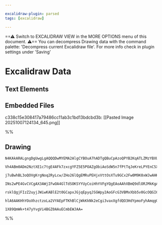 ```yaml
---

excalidraw-plugin: parsed
tags: [excalidraw]

---
```

==⚠  Switch to EXCALIDRAW VIEW in the MORE OPTIONS menu of this document. ⚠== You can decompress Drawing data with the command palette: 'Decompress current Excalidraw file'. For more info check in plugin settings under 'Saving'


# Excalidraw Data

## Text Elements
## Embedded Files
c338c15e308417a79486cc11ab3c1bd13bdcbd3b: [[Pasted Image 20251007124134_645.png]]

%%
## Drawing
```compressed-json
N4KAkARALgngDgUwgLgAQQQDwMYEMA2AlgCYBOuA7hADTgQBuCpAzoQPYB2KqATLZMzYBXUtiRoIACyhQ4zZAHoFAc0JRJQgEYA6bGwC2CgF7N6hbEcK4OCtptbErHALRY8RMpWdx8Q1TdIEfARcZgRmBShcZQUebQBGADYEmjoghH0EDihmbgBtcDBQMBKIEm4yzGIAMwBNAGsoADEYABVNXAB2OCNqgFUAQWIARzZUkshYRArCfWikflLMbmcA

Vh4ABm0ADm2NztXE1c7tgE4AFk7zxcgYFZ5E5POAZgObiAoSdW5n7fPtTqJeKreLPYEnC5Xd6SBCEZTSbg8U6rd7WZTBbgbd7MKCkNj1BAAYTY+DYpAquOszDguEC2XGpQ62HqyjxQg4xGJpPJEkpHGptKyUAZkGqhHw+AAyrAMRJBB4RRAcXiCQB1L6SRHY3H4hDSmCy9Dy8rvNnwjjhXJoeLvNg07BqO7WjZYwqQVnCOAASWIVtQeQAuu9quRM

j7uBwhBL3oQOVgKrgNoq2RyLcw/ZHo26lQgEMRuPEHjxVttOsXTu9GCx2Fw0M9K0xWJwAHKcMQ/MvneKncsx5gAEXSUDz3GqBDC700wg5AFFgplshmo/h3kI4MRcMP89aDqdts9nokzudztt3kQOPUI8vz2xmSO0GP8BPszjN0I/RBEBzY8pFWLgnDCRsAPbZsGBBBng2P54k6LoLm2RJsHA+JcE0Z5wM0YhQSw7AsOeTRFWYdxxH9N0wBtcj4jd

INs2wPE4GvCVCgAX3AWjIFwOA4GlTdSOKSYYUyCoiHhYVFgYQgEAoAAhXBmQ9dlORJMkKgAYmqTStIZCBsBEOkoC9Yd9GlFUiRUnl0DU+IEBsmydL00gDKMjI5IUlNlO5ClyH5GkDIc/ShRc/QmnFKUZVIpUSRNQpdMC7JgtM3V1WIb40D4WLHOc4ykoJfVDSihUJKyoLjIAJWEc1LQLYr4sM4yAHl7UdAsXVqpzSoyJpOGaXB9HFJ1UBRTK6uC7

rsklQgjFIzZ2uyjJWiwKABlE2t0GCapxJGjqEpyqJSGWpy2AoGFcG3VBMxXbb5v0GcOQGI6TpCc6IFpPEqDmzr9Ae97WngSKPICnb6q60MEAqw1Lok4i8QlAANbhEn2BJOniUthtKGGSXwWpEWRbQNkSYsJKMNgDG4ATIHoAghFI6iShYz7doyCqlLTT9AYk1kSEm6bEVdUpueIaUEEYtAMfdUgSAAWTYYgEDutDgnO3Faa5qXPNUtBKYgGSSRe0

hlA6AAKHhYOoXhzctzoLa2VYAEpFTKhBlCjWkKkNk2eCgi3vaxXgfdQO3HdYpmoFyhAmqgGslyzUoQz68GsnlqWOD/bXsyyJWH1QVWEHebAiDF3PSDV7MOET7g89tIQoAvUjq+zOZSAJUhm0rtBG4mCBm9bxXNGVqvS4QUPYrsAArBBsBySUK7gWX5f7wfH3HfPYvk6PGFaMn8Ap7MpkisJgmnmtFT0nEDD+6Y0Ch7NSXvc6nxfbuQwMSV0hPzhR

1X89QmWk+t47yYvgVi4BGZ0AAuECmbEWJAA=
```
%%